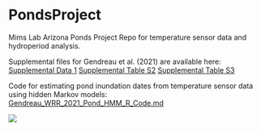 # PondsProject
Mims Lab Arizona Ponds Project Repo for temperature sensor data and hydroperiod analysis. 

Supplemental files for Gendreau et al. (2021) are available here: [Supplemental Data 1](Gendreau-etal2021_SupplementWRR.docx) [Supplemental Table S2](Gendreau-etal2021_STable2_WRR.xlsx)  [Supplemental Table S3](Gendreau-etal2021_STable3_WRR.xlsx)

Code for estimating pond inundation dates from temperature sensor data using hidden Markov models: [Gendreau_WRR_2021_Pond_HMM_R_Code.md](Gendreau_WRR_2021_Pond_HMM_R_Code.md) 

![](Figures/Gendreauetal_Figure1.png)



